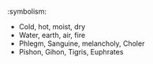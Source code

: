 :symbolism:

- Cold, hot, moist, dry
- Water, earth, air, fire
- Phlegm, Sanguine, melancholy, Choler
- Pishon, Gihon, Tigris, Euphrates
